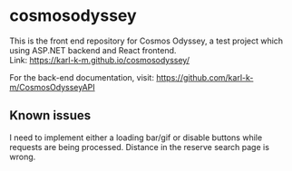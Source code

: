 # cosmosodyssey

This is the front end repository for Cosmos Odyssey, a test project which using ASP.NET backend and React frontend.  
Link: https://karl-k-m.github.io/cosmosodyssey/

For the back-end documentation, visit: https://github.com/karl-k-m/CosmosOdysseyAPI

## Known issues
I need to implement either a loading bar/gif or disable buttons while requests are being processed.
Distance in the reserve search page is wrong.
